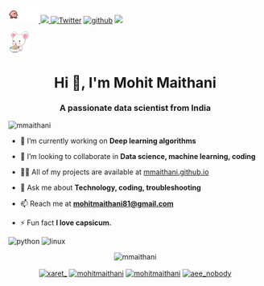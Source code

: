  
<img width="60" src="https://github.com/mmaithani/mmaithani/blob/master/tumblr_mcnyszWcoU1qfqgb9o1_500.gif" />[ <img src="https://static.licdn.com/sc/h/al2o9zrvru7aqj8e1x2rzsrca" width="20"> ](https://www.linkedin.com/in/mohitmaithani/)
[![Twitter](https://img.shields.io/twitter/follow/xaret_?style=social)](https://twitter.com/xaret_)
[![github](https://img.shields.io/github/followers/mmaithani?label=Follow&style=social)](https://github.com/login?return_to=%2Fmmaithani)
[<img src="https://github.com/favicon.ico" width="20"> ](https://github.com/mmaithani)  

<img width="40" src="https://github.com/mmaithani/mmaithani/blob/master/original.gif" alt="kitty" />

<h1 align="center">Hi 👋, I'm Mohit Maithani</h1>
<h3 align="center">A passionate data scientist from India</h3>

<p align="left"> <img src="https://komarev.com/ghpvc/?username=mmaithani" alt="mmaithani" /> </p>

- 🔭 I’m currently working on **Deep learning algorithms**

- 👯 I’m looking to collaborate in **Data science, machine learning, coding**

- 👨‍💻 All of my projects are available at [mmaithani.github.io](mmaithani.github.io)



- 💬 Ask me about **Technology, coding, troubleshooting**

- 📫  Reach me at **mohitmaithani81@gmail.com**

- ⚡ Fun fact **I love capsicum.**

<p align="left"><img src="https://devicons.github.io/devicon/devicon.git/icons/python/python-original-wordmark.svg" alt="python" width="20" height="20"/> <img src="https://devicons.github.io/devicon/devicon.git/icons/linux/linux-original.svg" alt="linux" width="20" height="20"/></p><p align="center"> <img src="https://github-readme-stats.vercel.app/api?username=mmaithani&show_icons=true" alt="mmaithani" /> </p>

<p align="center">
<a href="https://twitter.com/xaret_" target="blank"><img align="center" src="https://cdn.jsdelivr.net/npm/simple-icons@3.0.1/icons/twitter.svg" alt="xaret_" height="20" width="20" /></a>
<a href="https://linkedin.com/in/mohitmaithani" target="blank"><img align="center" src="https://cdn.jsdelivr.net/npm/simple-icons@3.0.1/icons/linkedin.svg" alt="mohitmaithani" height="20" width="20" /></a>
<a href="https://kaggle.com/mohitmaithani" target="blank"><img align="center" src="https://cdn.jsdelivr.net/npm/simple-icons@3.0.1/icons/kaggle.svg" alt="mohitmaithani" height="20" width="20" /></a>
<a href="https://instagram.com/aee_nobody" target="blank"><img align="center" src="https://cdn.jsdelivr.net/npm/simple-icons@3.0.1/icons/instagram.svg" alt="aee_nobody" height="20" width="20" /></a>
</p>
